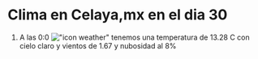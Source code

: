 # Clima en Celaya,mx en el dia 30

1. A las 0:0 !["icon weather"](http://openweathermap.org/img/w/02n.png) tenemos una temperatura de 13.28 C con cielo claro y  vientos de 1.67 y nubosidad al 8%
